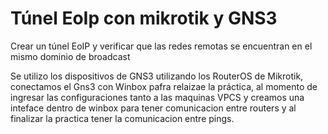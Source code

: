 # Túnel EoIp con mikrotik y GNS3
 Crear un túnel EoIP y verificar que las redes remotas se encuentran en el mismo dominio de broadcast


Se utilizo los dispositivos de GNS3 utilizando los RouterOS de Mikrotik, conectamos el Gns3 con Winbox pafra relaizae la práctica, al momento de ingresar las configuraciones tanto a las maquinas VPCS y creamos una inteface dentro de winbox para tener comunicacion entre routers y al finalizar la practica tener la comunicacion entre pings.

